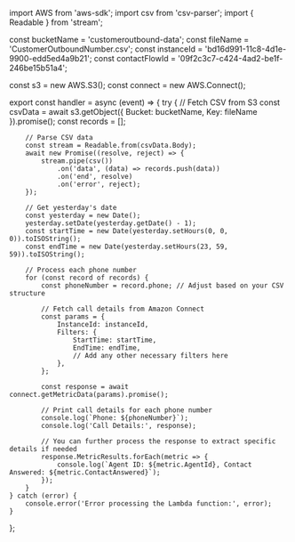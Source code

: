 import AWS from 'aws-sdk';
import csv from 'csv-parser';
import { Readable } from 'stream';

const bucketName = 'customeroutbound-data';
const fileName = 'CustomerOutboundNumber.csv';
const instanceId = 'bd16d991-11c8-4d1e-9900-edd5ed4a9b21';
const contactFlowId = '09f2c3c7-c424-4ad2-be1f-246be15b51a4';

const s3 = new AWS.S3();
const connect = new AWS.Connect();

export const handler = async (event) => {
    try {
        // Fetch CSV from S3
        const csvData = await s3.getObject({ Bucket: bucketName, Key: fileName }).promise();
        const records = [];

        // Parse CSV data
        const stream = Readable.from(csvData.Body);
        await new Promise((resolve, reject) => {
            stream.pipe(csv())
                .on('data', (data) => records.push(data))
                .on('end', resolve)
                .on('error', reject);
        });

        // Get yesterday's date
        const yesterday = new Date();
        yesterday.setDate(yesterday.getDate() - 1);
        const startTime = new Date(yesterday.setHours(0, 0, 0)).toISOString();
        const endTime = new Date(yesterday.setHours(23, 59, 59)).toISOString();

        // Process each phone number
        for (const record of records) {
            const phoneNumber = record.phone; // Adjust based on your CSV structure

            // Fetch call details from Amazon Connect
            const params = {
                InstanceId: instanceId,
                Filters: {
                    StartTime: startTime,
                    EndTime: endTime,
                    // Add any other necessary filters here
                },
            };

            const response = await connect.getMetricData(params).promise();

            // Print call details for each phone number
            console.log(`Phone: ${phoneNumber}`);
            console.log('Call Details:', response);
            
            // You can further process the response to extract specific details if needed
            response.MetricResults.forEach(metric => {
                console.log(`Agent ID: ${metric.AgentId}, Contact Answered: ${metric.ContactAnswered}`);
            });
        }
    } catch (error) {
        console.error('Error processing the Lambda function:', error);
    }
};
